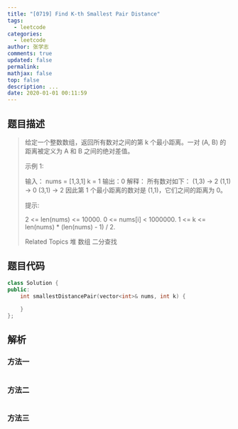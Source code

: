 ```yaml
---
title: "[0719] Find K-th Smallest Pair Distance"
tags:
  - leetcode
categories:
  - leetcode
author: 张学志
comments: true
updated: false
permalink:
mathjax: false
top: false
description: ...
date: 2020-01-01 00:11:59
---
```


## 题目描述

> 给定一个整数数组，返回所有数对之间的第 k 个最小距离。一对 (A, B) 的距离被定义为 A 和 B 之间的绝对差值。 
> 
> 示例 1: 
> 
> 
> 输入：
> nums = [1,3,1]
> k = 1
> 输出：0 
> 解释：
> 所有数对如下：
> (1,3) -> 2
> (1,1) -> 0
> (3,1) -> 2
> 因此第 1 个最小距离的数对是 (1,1)，它们之间的距离为 0。
> 
> 
> 提示: 
> 
> 
> 2 <= len(nums) <= 10000. 
> 0 <= nums[i] < 1000000. 
> 1 <= k <= len(nums) * (len(nums) - 1) / 2. 
> 
> Related Topics 堆 数组 二分查找

## 题目代码

```cpp
class Solution {
public:
    int smallestDistancePair(vector<int>& nums, int k) {
        
    }
};
```

## 解析

### 方法一

```cpp

```

### 方法二

```cpp

```

### 方法三

```cpp

```

